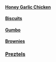 #### [Honey Garlic Chicken](./honey-garlic-chicken.md)

#### [Biscuits](./biscuits.md)

#### [Gumbo](./gumbo.md)

#### [Brownies](./brownies.md)

### [Preztels](./pretzels.md)
